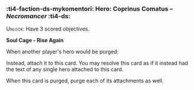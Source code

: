 ### :ti4-faction-ds-mykomentori: **Hero**: Coprinus Comatus – _Necromancer_ :ti4-ds:
<span style="font-variant:small-caps;">Unlock</span>: Have 3 scored objectives.

**Soul Cage - Rise Again**

When another player's hero would be purged:

Instead, attach it to this card. 
You may resolve this card as if it instead had the text of any single hero attached to this card. 

When this card is purged, purge each of its attachments as well.

